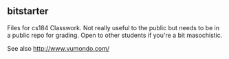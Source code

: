 ## bitstarter


Files for cs184 Classwork. Not really useful to the public but needs to be in a public repo for grading.
Open to other students if you're a bit masochistic.

See also http://www.vumondo.com/
